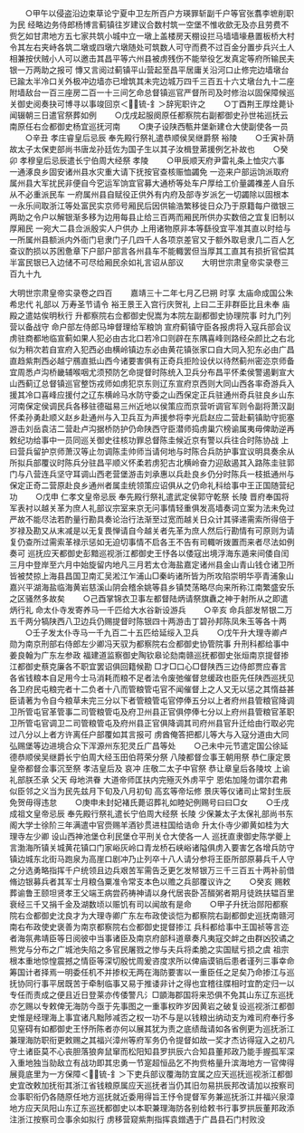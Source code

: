 <!-- { "loadSidebar": true } -->
　　○甲午以侵盗沿边束草论宁夏中卫左所百户方瑛罪斩副千户等官张翥李墌削职为民  经略边务侍郎杨博言蓟镇往岁建议合数村筑一空堡不惟收歛无及亦且劳费不赀乞如甘肃地方五七家共筑小城中立一墩上盖楼房天棚设拦马墙墙壕悬置板桥大村令其左右夹峙各筑二墩或四墩六墩随处可筑数人可守而费不过百金分置步兵兴土人相兼按伏贼小人可以邀击其昌平等六州县被虏残伤不能举役乞发真定等府所输民夫银一万两助之报可  慱又言阅过蓟镇平山营起至昌平居庸关沿河口止修完边墙墩台已踰太半冷口关外极冲边墙亦已增筑其未完边城万四千三百五十六丈墩台九十二座附墙敌台一百三座房二百一十三间乞命总督镇巡官严督所司及时修治以固保障候巡关御史阅奏抉可博寻以事竣回京＜锍-釒＞辞宪职许之
　　○丁酉荆王厚烇薨讣闻辍朝三日遣官祭葬如例
　　○戊戌起服阕原任都察院右副都御史孙世祐巡抚云南原任右佥都御史杨宜巡抚河南
　　○庚子设陕西甎井堡新建仓大使副使各一员
　　○辛丑  孝庄睿皇后忌辰  奉先殿行祭礼遣恭顺侯吴继爵祭  裕陵
　　○壬寅补荫故太子太保吏部尚书唐龙孙廷佐为国子生以其子汝楫登苐援例乞补故也
　　○癸卯  孝穆皇后忌辰遣长宁伯周大经祭  孝陵
　　○甲辰顺天府尹雷礼条上恤灾六事  一通涿良乡固安诸州县水灾重大请下抚按官查核赈恤蠲免  一迩来户部运饷派取府属州县大军扰民非便自今穵运军饷宜官募大通桥等处车户厚给工价量蠲襍差人自乐从不必重派民车  一府属州县自赋役正供外有内府及部寺岁派乞一切蠲除以固根本一永乐间取浙江等处富民实京师号厢民后因供输浩繁移徙日众乃于原籍每户徵银三两助之令户以解银渐多移为边用每县止给三百两而厢民所供办实数倍之宜复旧制以厚厢民  一宛大二县佥派殷实人户供办  上用诸物原非本等繇役宜平准其直以时给与  一所属州县额派内外衙门皂隶门子几四千人各项京差官又于额外取皂隶几二百人乞查议酌损以苏困惫章下户部户部言各州县车不能輙罢但当厚其工直其有损折官偿其半富民银已入边储不可尽给厢民余如礼言诏从部议
　　大明世宗肃皇帝实录卷三百九十九


大明世宗肃皇帝实录卷之四百
　　嘉靖三十二年七月乙巳朔  时享  太庙命成国公朱希忠代  礼部以  万寿圣节请令  裕王景王入宫行庆贺礼  上曰二王非群臣比且未奉  庙殿之遣姑俟明秋行  升都察院右佥都御史倪嵩为本院左副都御史协理院事  时九门列营以备战守  命户部左侍郎马坤督理给军粮饷  宣府蓟镇守臣各报虏将入寇兵部会议虏驻商都地临宣蓟如果人犯必由古北口若冷口则辟在东隅喜峰则路经朵颜比之右北似为稍次若自宣府入犯西必由横岭镇边东必由黄花镇张家口自大同入犯东必由广昌直趋紫荆西必越宁鴈直抵山西今诸要害俱有正奇兵拒险设伏以待然蓟州密迩京师备宜周悉卢沟桥畿辅喉咽尤须预防乞命提督时陈统入卫兵分布昌平怀柔侯警遏剿宣大山西蓟辽总督镇巡官整饬戎师如虏犯京东则辽东宣府京西则大同山西各率奇游兵入援其冷口喜峰应援付之辽东横岭马水防守委之山西保定正兵驻通州奇兵驻良乡山东河南保定侯调民兵各移驻德磁易三州近地以侯策应而京营听调官军则令副将萧汉副怀柔孙勇赴顺义赵乡赴通州与入卫兵互为声援参将李光启赵应二营赴蓟镇助守扼塞游击刘岳袁洁二营赴卢沟据桥防护仍命陕西守臣潜师捣虏巢穴榜谕属夷毋俾助逆再敕纪功给事中一员同巡关御史往核功罪总督陈圭候近京有警以兵往合时陈协战  上曰营兵留护京师萧汉等止勿调陈圭帅师当请何地与时陈合兵防护事宜议明具奏余从所拟兵部覆议时陈兵分驻昌平顺义怀柔若虏犯古北横岭奋力迎敌遏其入路陈圭驻郭门与八营连兵坚守耳调山西老营堡游击刘承惠以兵赴良乡仍分时陈兵一枝抵通州与保定正奇二营原赴良乡通州者属圭统领策应诏俱从之仍命礼科给事中王正国随营纪功
　　○戊申  仁孝文皇帝忌辰  奉先殿行祭礼遣武定侯郭守乾祭  长陵  晋府奉国将军表衬以越关革为庶人礼部议宗室来京无问事情轻重俱发高墙奏词立案为法未免过严故不能尽法若酌量行勘具奏论治行法渐至过宽而越关日众计其驿递需索所得倍于岁禄及勘又从末减是以无复畏惮请自今越关者先革为庶人然后行勘情有可原则为请复仍查所过需索革禄示惩如无迫切事情不启各王不告有司輙听拨置而来者尽法如例奏可  巡抚应天都御史彭黯巡视浙江都御史王忬各以倭寇出境浮海东遁来间倭自闰三月中登岸至六月中始旋留内地凡三月若太仓海盐嘉定诸州县金山青山钱仓诸卫所皆被焚掠上海县昌国卫南汇吴淞江乍浦山□秦屿诸所皆为所攻陷崇明华亭青浦象山嘉兴平湖海盐临海黄岩慈溪山阴会稽余姚等县乡镇焚荡略尽向来所称江南繁盛安乐之区骚然多故矣
　　○己酉掌锦衣卫事左都督陆炳请祭旗纛之神于射所从之即遣炳行礼  命太仆寺发寄养马一千匹给大水谷新设游兵
　　○辛亥  命兵部发帑银二万五千两分犒陕西八卫边兵仍赐提督时陈银四十两游击丁碧孙邦陈凤朱玉等各十两
　　○壬子发太仆寺马一千九百二十五匹给延绥入卫兵
　　○戊午升大理寺卿卢勋为南京刑部右侍郎左少卿冯天驭为都察院右佥都御史协管院事  升刑科都给事中姜良翰为广东左参政  福建道监察御史陶钦皋论劾南赣巡抚都御史张烜南京提督掺江都御史蔡克廉各不职宜罢诏俱回籍候勘  □才□口心□督陕西三边侍郎贾应春言各省钱粮本自足用今士马消耗而粮不足者法令废弛催督怠缓政也臣先任陕西巡抚见各卫府民屯粮完者十二负者十八而管粮管屯官不闻催督上之人又无以惩之其惰益甚臣请著为令自今粮草未完三分以下者管粮管屯官停俸五分以上者府州县管粮官降调卫所管屯官革管事二司管粮管屯及府卫州县正官俱停俸七分以上府州县管粮官革职卫所管屯官调卫二司管粮管屯及府州县正官俱降调其司府州县官升迁给由行取必完过八分以上者方许离任户部覆如其言报可  虏酋俺答把都儿等大与入寇分道由大同弘赐堡等边进境合众下浑源州东犯灵丘广昌等处
　　○己未中元节遣定国公徐延德恭顺侯吴继爵长宁伯周大经玉田伯蒋荣分祭  八陵都督佥事王朝用祭  恭仁康定景皇帝都督佥事沉至祭  孝洁皇后及  哀冲  庄敬二太子中官祭  恭让章皇后各陵坟  上谕礼部朕丕承  父天  母地洪眷  大道帝师匡扶内完殛灭外虏平宁  恩佑加隆勿谓尔君弗似臣邻之义当为民先兹月下旬及八月初旬  高玄等帝坛修  景庆等仪诸司止常封生辰免贺毋得违怠
　　○庚申未封妃褚氏薨诏葬礼如睦妃例赐号曰曰□女
　　○壬戌  成祖文皇帝忌辰  奉先殿行祭礼遣长宁伯周大经祭  长陵  少保兼太子太保礼部尚书东阁大学士徐阶三年满遣中官赍赐羊酒钞贯进柱国给诰命  升太仆寺少卿黄如桂为大理寺左少卿  设山西神池堡仓利民堡仓平刑关仓大使各一人  巡抚直隶御史陈学夔上言渤海所镇关城黄花镇口门家峪灰岭口青龙桥石峡峪诸隘俱虏入要害乞各增兵防守镇边城东北街马跑泉为高崖口剧冲乃止列卒十八人请分参将王臣所部原募兵千人守之分选勇略指挥千户统领且边兵艰苦军需告乏更乞发帑银万三千三百五十两补前借脩边银募兵者其军士月粮刍粟准令常支本色以赡之兵部覆议许之
　　○癸亥  赐敕葬谕鲁王颐坦贤孝王父端王病尝药祷神请以身代居丧卧苫醊粥者期月徒跣扶辒百里衰经三千又捐千金及湖数顷以赈饥有司以闻故有是命
　　○甲子升抚治郧阳都察院右佥都御史沈良才为大理寺卿广东左布政使谈恺为都察院右副都御史巡抚南赣河南右布政使史褒善为南京都察院右佥都御史提督掺江  兵科都给事中王国祯等言迩者海氛弗靖臣等日阅彼中当事诸臣及南京府部科道章奏凡夷寇交衅之由群凶狡谲之熊党与分布之广城池失陷之多官民屠戮之惨与夫兵将柔脆之实国赋亏损之虞  祖宗根本重地惊惶震撼之情臣等深切殷忧周爰咨度求所以俾庙谟销后患者谨列三事幸命筹国计者择焉一明委任机不并掺权无两在海防要害以一重臣任之足矣乃命掺江与巡抚协同行事平居既苦于牵制临事又易于推诿非计之得也宜稽往牒相时宜酌定归一以专任而责成之便且近日登莱亦传倭警凡氵□顗海郡国将来恐俱不免其山东辽东巡抚亦乞赐以专敕俾无海防今亟于先事图之一重事权昨岁因黄岩之破复设巡视浙江都御史惟是经理海上事宜诸凡黜陟减否之权一功不与是以钱粮出纳动支为难司府奉行多见窒碍有如都御史王忬所陈者亦何以展其犹为责之底绩哉请如各省例更为巡抚浙江兼理海防职衔更敕赐之其福兴漳州等府军务仍令提督如故一奖才杰访得寇入之初凡守土诸臣莫不心丧胆落狼奔鼠窜而松阳知县罗拱辰六合知县董邦政乃能手握孤军深入重地独当勍敌立有战功即其忠勇一节寔超恒品乞不拘赀格量升滨海地方一官俾得展竟底里为一方保障＜锍-釒＞下吏兵部议覆海防宜属之应天巡抚巡视浙江都御史宜改敕加抚衔其浙江省钱粮原属应天巡抚者当仍其旧勿易拱辰邦改请加以按察司佥事职衔仍各随原任地方巡抚就近委用得旨王忬令提督军务兼巡抚浙江并福兴泉漳地方应天凤阳山东辽东巡抚都御史以本职兼理海防各别给敕书行事罗拱辰董邦政添注浙江按察司佥事余如拟行  虏移营窥紫荆指挥袁鏳遇于广昌县石门村败没
